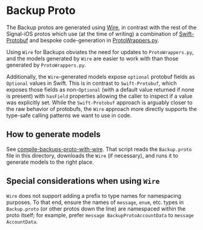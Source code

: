 # Backup Proto

The Backup protos are generated using [Wire](https://github.com/square/wire),
in contrast with the rest of the Signal-iOS protos which use (at the time of
writing) a combination of
[Swift-Protobuf](https://github.com/apple/swift-protobuf/) and bespoke
code-generation in [ProtoWrappers.py](../../../Scripts/protos/ProtoWrappers.py).

Using `Wire` for Backups obviates the need for updates to `ProtoWrappers.py`,
and the models generated by `Wire` are easier to work with than those generated
by `ProtoWrappers.py`.

Additionally, the `Wire`-generated models expose `optional` protobuf fields as
`Optional` values in Swift. This is in contrast to `Swift-Protobuf`, which
exposes those fields as non-`Optional` (with a default value returned if none is
present) with `hasField` properties allowing the caller to inspect if a value
was explicitly set. While the `Swift-Protobuf` approach is arguably closer to
the raw behavior of protobufs, the `Wire` approach more directly supports the
type-safe calling patterns we want to use in code.

## How to generate models

See [compile-backups-proto-with-wire](../../../Scripts/protos/compile-backups-proto-with-wire).
That script reads the `Backup.proto` file in this directory, downloads the
`Wire` (if necessary), and runs it to generate models to the right place.

## Special considerations when using `Wire`

`Wire` does not support adding a prefix to type names for namespacing purposes.
To that end, ensure the names of `message`, `enum`, etc. types in
`Backup.proto` (or other protos down the line) are namespaced within the proto
itself; for example, prefer `message BackupProtoAccountData` to `message AccountData`.
